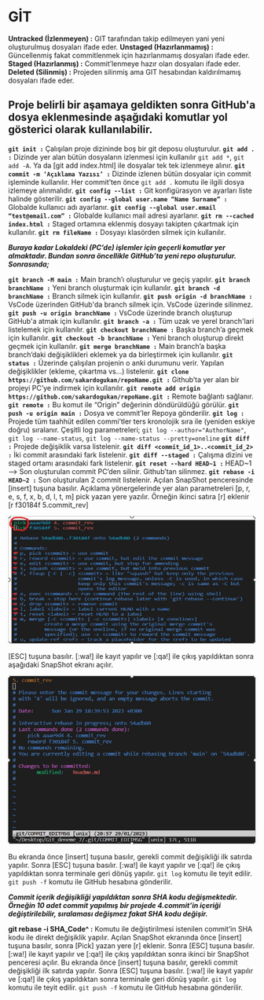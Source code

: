 # GİT

**Untracked (İzlenmeyen)	:** GIT tarafından takip edilmeyen yani yeni oluşturulmuş dosyaları ifade eder.
**Unstaged (Hazırlanmamış)	:** Güncellenmiş fakat commitlenmek için hazırlanmamış dosyaları ifade eder.
**Staged (Hazırlanmış)		:** Commit’lenmeye hazır olan dosyaları ifade eder.
**Deleted (Silinmiş)		:** Projeden silinmiş ama GIT hesabından kaldırılmamış dosyaları ifade eder.

## Proje belirli bir aşamaya geldikten sonra GitHub'a dosya eklenmesinde aşağıdaki komutlar yol gösterici olarak kullanılabilir.

**```git init :```** Çalışılan proje dizininde boş bir git deposu oluşturulur.
**```git add . :```** Dizinde yer alan bütün dosyaların izlenmesi için kullanılır ```git add *```, ```git add -A```. Ya da [git add index.html] ile dosyalar tek tek izlenmeye alınır.
**```git commit -m ‘Açıklama Yazısı’ :```** Dizinde izlenen bütün dosyalar için commit işleminde kullanılır. Her commit’ten önce ```git add .``` komutu ile ilgili dosya izlemeye alınmalıdır.
**```git config --list :```** Git konfigürasyon ve ayarları liste halinde gösterilir.
**```git config --global user.name “Name Surname” :```** Globalde kullanıcı adı ayarlanır.
**```git config --global user.email “test@email.com” :```** Globalde kullanıcı mail adresi ayarlanır.
**```git rm --cached index.html :```** Staged ortamına eklenmiş dosyayı takipten çıkartmak için kullanılır.
**```git rm fileName :```** Dosyayı klasörden silmek için kullanılır.

***Buraya kadar Lokaldeki (PC’de) işlemler için geçerli komutlar yer almaktadır. Bundan sonra öncellikle GitHub’ta yeni repo oluşturulur. Sonrasında;***

**```git branch -M main :```** Main branch’ı oluşturulur ve geçiş yapılır.
**```git branch branchName :```** Yeni branch oluşturmak için kullanılır.
**```git branch -d branchName :```** Branch silmek için kullanılır.
**```git push origin -d branchName :```** VsCode üzerinden GitHub'da branch silmek için. VsCode üzerinde silinmez.
**```git push -u origin branchName :```** VsCode üzerinde branch oluşturup GitHub'a atmak için kullanılır.
**```git branch -a :```** Tüm uzak ve yerel branch'lari listelemek için kullanılır.
**```git checkout branchName :```** Başka branch’a geçmek için kullanılır.
**```git checkout -b branchName :```** Yeni branch oluşturup direkt geçmek için kullanılır.
**```git merge branchName :```** Main branch’a başka branch’daki değişiklikleri eklemek ya da birleştirmek için kullanılır.
**```git status :```** Üzerinde çalışılan projenin o anki durumunu verir. Yapılan değişiklikler (ekleme, çıkartma vs…) listelenir.
**```git clone https://github.com/sakardogukan/repoName.git :```** Github’ta yer alan bir projeyi PC’ye indirmek için kullanılır.
**```git remote add origin https://github.com/sakardogukan/repoName.git :```** Remote bağlantı sağlanır.
**```git remote :```** Bu komut ile “Origin” değerinin döndürüldüğü görülür.
**```git push -u origin main :```** Dosya ve commit’ler Repoya gönderilir.
**```git log :```** Projede tüm taahhüt edilen commi’tler ters kronolojik sıra ile (yeniden eskiye doğru) sıralanır. Çeşitli log parametreleri; ```git log --author="AuthorName"```, ```git log --name-status```, ```git log --name-status --pretty=oneline```
**```git diff 	:```** Projede değişiklik varsa listelenir.
**```git diff <commit_id_1>..<commit_id_2> :```** İki commit arasındaki fark listelenir.
**```git diff --staged :```** Çalışma dizini ve staged ortamı arasındaki fark listelenir.
**```git reset --hard HEAD~1 :```** HEAD~1 --> Son oluşturulan commit PC’den silinir. Github’tan silinmez.
**```git rebase -i HEAD~2 :```** Son oluşturulan 2 commit listelenir. Açılan SnapShot penceresinde [insert] tuşuna basılır. Açıklama yönergelerinde yer alan parametreleri [p, r, e, s, f, x, b, d, l, t, m] pick yazan yere yazılır. Örneğin ikinci satıra [r] eklenir [r f30184f 5.commit_rev]

![Şekil-1](img/1.jpg)

[ESC] tuşuna basılır. [:wa!] ile kayıt yapılır ve [:qa!] ile çıkış yapıldıktan sonra aşağıdaki SnapShot ekranı açılır.


![Şekil-2](img/2.jpg)

Bu ekranda önce [insert] tuşuna basılır, gerekli commit değişikliği ilk satırda yapılır. Sonra [ESC] tuşuna basılır. [:wa!] ile kayıt yapılır ve [:qa!] ile çıkış yapıldıktan sonra terminale geri dönüş yapılır. ```git log``` komutu ile teyit edilir. ```git push -f``` komutu ile GitHub hesabına gönderilir.

***Commit içerik değişikliği yapıldıktan sonra SHA kodu değişmektedir. Örneğin 10 adet commit yapılmış bir projede 4.commit’in içeriği değiştirilebilir, sıralaması değişmez fakat SHA kodu değişir.***

**git rebase -i SHA_Code^ :** Komutu ile değiştirilmesi istenilen commit’in SHA kodu ile direkt değişiklik yapılır. Açılan SnapShot ekranında önce [insert] tuşuna basılır, sonra [Pick] yazan yere [r] eklenir. Sonra [ESC] tuşuna basılır. [:wa!] ile kayıt yapılır ve [:qa!] ile çıkış yapıldıktan sonra ikinci bir SnapShot penceresi açılır. Bu ekranda önce [insert] tuşuna basılır, gerekli commit değişikliği ilk satırda yapılır. Sonra [ESC] tuşuna basılır. [:wa!] ile kayıt yapılır ve [:qa!] ile çıkış yapıldıktan sonra terminale geri dönüş yapılır. ```git log``` komutu ile teyit edilir. ```git push -f``` komutu ile GitHub hesabına gönderilir.